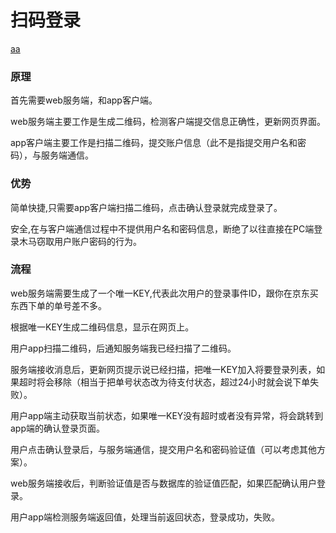 # 扫码登录

[aa](https://www.cnblogs.com/zzti08/p/9381137.html)

### 原理

首先需要web服务端，和app客户端。

web服务端主要工作是生成二维码，检测客户端提交信息正确性，更新网页界面。

app客户端主要工作是扫描二维码，提交账户信息（此不是指提交用户名和密码），与服务端通信。

### 优势

简单快捷,只需要app客户端扫描二维码，点击确认登录就完成登录了。

安全,在与客户端通信过程中不提供用户名和密码信息，断绝了以往直接在PC端登录木马窃取用户账户密码的行为。

### 流程

web服务端需要生成了一个唯一KEY,代表此次用户的登录事件ID，跟你在京东买东西下单的单号差不多。

根据唯一KEY生成二维码信息，显示在网页上。

用户app扫描二维码，后通知服务端我已经扫描了二维码。

服务端接收消息后，更新网页提示说已经扫描，把唯一KEY加入将要登录列表，如果超时将会移除（相当于把单号状态改为待支付状态，超过24小时就会说下单失败）。

用户app端主动获取当前状态，如果唯一KEY没有超时或者没有异常，将会跳转到app端的确认登录页面。

用户点击确认登录后，与服务端通信，提交用户名和密码验证值（可以考虑其他方案）。

web服务端接收后，判断验证值是否与数据库的验证值匹配，如果匹配确认用户登录。

用户app端检测服务端返回值，处理当前返回状态，登录成功，失败。

